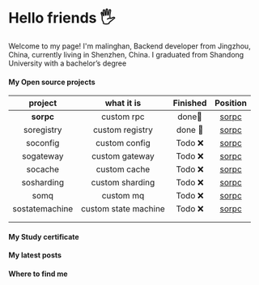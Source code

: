 # Hello friends 🖐️
Welcome to my page!
I'm malinghan, Backend developer from  Jingzhou, China, currently living in  Shenzhen, China.
I graduated from Shandong University  with a bachelor’s degree
<br/>


#### My Open source projects
|    project    |    what it is    |  Finished   |                                                        Position                                                           |
| :------------: | :------------: | :-----------: | :------------------------------------------------------------------------------------------------------------------------------: |
|   **sorpc**   | custom rpc |    done🥇     |                  <a href="https://github.com/malinghan/sorpc">sorpc</a>                  |
| soregistry |   custom registry   |    done 🥇      | <a href="https://github.com/malinghan/sorpc">sorpc</a> |
|   soconfig   | custom config |    Todo ❌    | <a href="https://github.com/malinghan/sorpc">sorpc</a> |
| sogateway |   custom gateway   | Todo ❌ | <a href="https://github.com/malinghan/sorpc">sorpc</a> |
|   socache   |     custom cache     |   Todo ❌  | <a href="http://www.ee.unb.ca/cgi-bin/tervo/fen.pl?select=5k2/1R3n2/3p4/2p1pPp1/2P1P1N1/3P4/8/3K4 b - -"><a href="https://github.com/malinghan/sorpc">sorpc</a></a> |
|     sosharding     |   custom sharding   | Todo ❌ |  <a href="https://github.com/malinghan/sorpc">sorpc</a>  |
|  somq  |     custom mq     |   Todo ❌  |          <a href="https://github.com/malinghan/sorpc">sorpc</a>          |
| sostatemachine | custom state machine |  Todo ❌  |    <a href="https://github.com/malinghan/sorpc">sorpc</a>    |
|                |                      |          |                                                              |
|                |                      |          |                                                              |


#### My Study certificate

#### My latest posts

#### Where to find me
